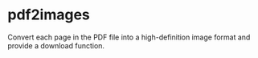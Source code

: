 # pdf2images
Convert each page in the PDF file into a high-definition image format and provide a download function.
